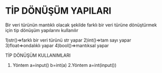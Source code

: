 # TİP DÖNÜŞÜM YAPILARI
Bir veri türünün mantıklı olacak şekilde farklı bir veri türüne dönüştürmek için tip dönüşüm yapılarını kullanılır

1)str()=>farklı bir veri türünü str yapar
2)int()=>tam sayı yapar
3)float=>ondalıklı yapar
4)bool()=>mantıksal yapar

TİP DÖNÜŞÜM KULLANIMLARI
1. Yöntem
a=input()
b=int(a)
2.Yöntem
a=int(input())
